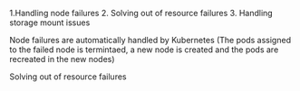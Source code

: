 
1.Handling node failures
2. Solving out of resource failures
3. Handling storage mount issues


Node failures are automatically handled by Kubernetes (The pods assigned to the failed node is termintaed, a new node is created and the pods are recreated in the new nodes)

Solving out of resource failures


